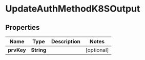 

# UpdateAuthMethodK8SOutput


## Properties

Name | Type | Description | Notes
------------ | ------------- | ------------- | -------------
**prvKey** | **String** |  |  [optional]



